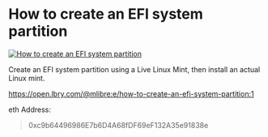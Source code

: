 # How to create an EFI system partition

[![How to create an EFI system partition](http://img.youtube.com/vi/tt5z68BEY7M/0.jpg)](https://www.youtube.com/watch?v=tt5z68BEY7M "How to create an EFI system partition")


Create an EFI system partition using a Live Linux Mint, then install an actual Linux mint.

https://open.lbry.com/@mlibre:e/how-to-create-an-efi-system-partition:1

eth Address:
> 0xc9b64496986E7b6D4A68fDF69eF132A35e91838e